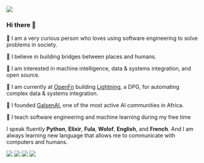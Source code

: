 ![](http://github-profile-summary-cards.vercel.app/api/cards/profile-details?username=elias-ba&theme=dark)
### Hi there 👋

🔘 I am a very curious person who loves using software engineering to solve problems in society.

🔘 I believe in building bridges between places and humans.

🔘 I am interested in machine intelligence, data & systems integration, and open source.  

🔘 I am currently at [OpenFn](https://github.com/OpenFn) building [Lightning](https://github.com/OpenFn/Lightning), a DPG, for automating complex data & systems integration.

🔘 I founded [GalsenAI](https://github.com/Galsenaicommunity/), one of the most active AI communities in Africa.

🔘 I teach software engineering and machine learning during my free time

I speak fluently **Python**, **Elixir**, **Fula**, **Wolof**, **English**, and **French**. And I am always learning new language that allows me to communicate with computers and humans. 

![](http://github-profile-summary-cards.vercel.app/api/cards/repos-per-language?username=elias-ba&theme=dark)
![](http://github-profile-summary-cards.vercel.app/api/cards/most-commit-language?username=elias-ba&theme=dark)
![](http://github-profile-summary-cards.vercel.app/api/cards/stats?username=elias-ba&theme=dark)
![](http://github-profile-summary-cards.vercel.app/api/cards/productive-time?username=elias-ba&theme=dark&utcOffset=8)
